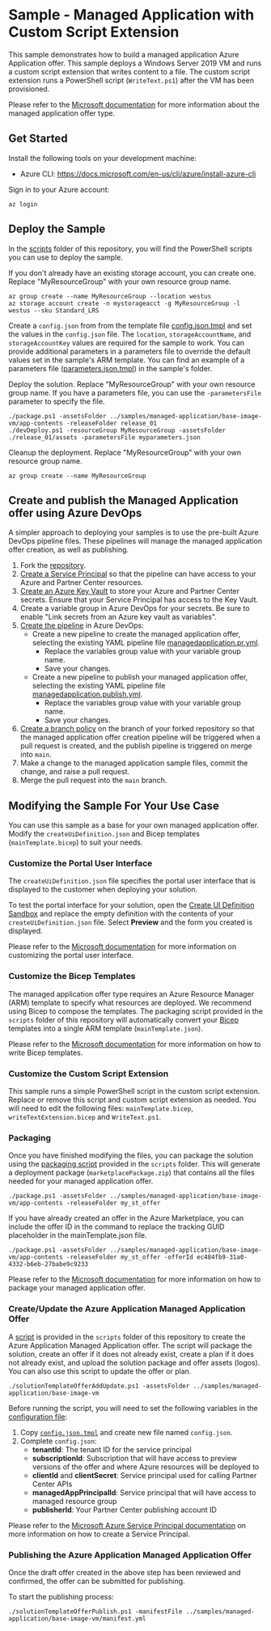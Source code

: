 # Sample - Managed Application with Custom Script Extension

This sample demonstrates how to build a managed application Azure Application offer. This sample deploys a Windows Server 2019 VM and runs a custom script extension that writes content to a file. The custom script extension runs a PowerShell script (`WriteText.ps1`) after the VM has been provisioned.

Please refer to the [Microsoft documentation](https://learn.microsoft.com/en-us/azure/marketplace/plan-azure-app-managed-app) for more information about the managed application offer type.

## Get Started

Install the following tools on your development machine:
- Azure CLI: https://docs.microsoft.com/en-us/cli/azure/install-azure-cli

Sign in to your Azure account:
```
az login
```

## Deploy the Sample

In the [scripts](../../../scripts) folder of this repository, you will find the PowerShell scripts you can use to deploy the sample.

If you don't already have an existing storage account, you can create one. Replace "MyResourceGroup" with your own resource group name.
```
az group create --name MyResourceGroup --location westus
az storage account create -n mystorageacct -g MyResourceGroup -l westus --sku Standard_LRS
```

Create a `config.json` from from the template file [config.json.tmpl](../../../scripts/config.json.tmpl) and set the values in the `config.json` file. The `location`, `storageAccountName`, and `storageAccountKey` values are required for the sample to work. You can provide additional parameters in a parameters file to override the default values set in the sample's ARM template. You can find an example of a parameters file ([parameters.json.tmpl](app-contents/parameters.json.tmpl)) in the sample's folder.

Deploy the solution. Replace "MyResourceGroup" with your own resource group name. If you have a parameters file, you can use the `-parametersFile` parameter to specify the file.
```
./package.ps1 -assetsFolder ../samples/managed-application/base-image-vm/app-contents -releaseFolder release_01
./devDeploy.ps1 -resourceGroup MyResourceGroup -assetsFolder ./release_01/assets -parametersFile myparameters.json
```

Cleanup the deployment. Replace "MyResourceGroup" with your own resource group name.
```
az group create --name MyResourceGroup
```

## Create and publish the Managed Application offer using Azure DevOps
A simpler approach to deploying your samples is to use the pre-built Azure DevOps pipeline files. These pipelines will manage the managed application offer creation, as well as publishing.

1. Fork the [repository](https://dev.azure.com/AZGlobal/Azure%20Global%20CAT%20Engineering/_git/AGCI-Marketplace-Scripts).
2. [Create a Service Principal](https://docs.microsoft.com/en-us/cli/azure/create-an-azure-service-principal-azure-cli) so that the pipeline can have access to your Azure and Partner Center resources.
3. [Create an Azure Key Vault](https://docs.microsoft.com/en-us/azure/key-vault/general/quick-create-portal) to store your Azure and Partner Center secrets. Ensure that your Service Principal has access to the Key Vault.
4. Create a variable group in Azure DevOps for your secrets. Be sure to enable "Link secrets from an Azure key vault as variables".
5. [Create the pipeline](https://docs.microsoft.com/en-us/azure/devops/pipelines/create-first-pipeline?view=azure-devops&tabs=java%2Ctfs-2018-2%2Cbrowser) in Azure DevOps:
    * Create a new pipeline to create the managed application offer, selecting the existing YAML pipeline file [managedapplication.pr.yml](managedapplication.pr.yml).
        * Replace the variables group value with your variable group name.
        * Save your changes.
    * Create a new pipeline to publish your managed application offer, selecting the existing YAML pipeline file [managedapplication.publish.yml](managedapplication.publish.yml).
        * Replace the variables group value with your variable group name.
        * Save your changes.
6. [Create a branch policy](https://docs.microsoft.com/en-us/azure/devops/pipelines/release/deploy-pull-request-builds?view=azure-devops#set-up-branch-policy-for-azure-repos) on the branch of your forked repository so that the managed application offer creation pipeline will be triggered when a pull request is created, and the publish pipeline is triggered on merge into `main`.
6. Make a change to the managed application sample files, commit the change, and raise a pull request.
7. Merge the pull request into the `main` branch.

## Modifying the Sample For Your Use Case

You can use this sample as a base for your own managed application offer. Modify the `createUiDefinition.json` and Bicep templates (`mainTemplate.bicep`) to suit your needs.

### Customize the Portal User Interface

The `createUiDefinition.json` file specifies the portal user interface that is displayed to the customer when deploying your solution.

To test the portal interface for your solution, open the [Create UI Definition Sandbox](https://portal.azure.com/?feature.customPortal=false&#blade/Microsoft_Azure_CreateUIDef/SandboxBlade) and replace the empty definition with the contents of your `createUiDefinition.json` file. Select **Preview** and the form you created is displayed.

Please refer to the [Microsoft documentation](https://docs.microsoft.com/en-us/azure/azure-resource-manager/managed-applications/create-uidefinition-elements) for more information on customizing the portal user interface.

### Customize the Bicep Templates

The managed application offer type requires an Azure Resource Manager (ARM) template to specify what resources are deployed. We recommend using Bicep to compose the templates. The packaging script provided in the `scripts` folder of this repository will automatically convert your [Bicep](https://github.com/Azure/bicep) templates into a single ARM template (`mainTemplate.json`).

Please refer to the [Microsoft documentation](https://docs.microsoft.com/en-us/azure/azure-resource-manager/bicep/overview?tabs=bicep) for more information on how to write Bicep templates.

### Customize the Custom Script Extension

This sample runs a simple PowerShell script in the custom script extension. Replace or remove this script and custom script extension as needed. You will need to edit the following files: `mainTemplate.bicep`, `writeTextExtension.bicep` and `WriteText.ps1`.

### Packaging

Once you have finished modifying the files, you can package the solution using the [packaging script](../../../scripts/package.ps1) provided in the `scripts` folder. This will generate a deployment package (`marketplacePackage.zip`) that contains all the files needed for your managed application offer.

```
./package.ps1 -assetsFolder ../samples/managed-application/base-image-vm/app-contents -releaseFolder my_st_offer
```

If you have already created an offer in the Azure Marketplace, you can include the offer ID in the command to replace the tracking GUID placeholder in the mainTemplate.json file.

```
./package.ps1 -assetsFolder ../samples/managed-application/base-image-vm/app-contents -releaseFolder my_st_offer -offerId ec484fb9-31a0-4332-b6eb-27babe9c9233
```

Please refer to the [Microsoft documentation](https://learn.microsoft.com/en-us/azure/marketplace/plan-azure-app-managed-app#deployment-package) for more information on how to package your managed application offer.

### Create/Update the Azure Application Managed Application Offer

A [script](../../../scripts/solutionTemplateOfferAddUpdate.ps1) is provided in the `scripts` folder of this repository to create the Azure Application Managed Application offer. The script will package the solution, create an offer if it does not already exist, create a plan if it does not already exist, and upload the solution package and offer assets (logos). You can also use this script to update the offer or plan.

```
./solutionTemplateOfferAddUpdate.ps1 -assetsFolder ../samples/managed-application/base-image-vm
```

Before running the script, you will need to set the following variables in the [configuration file](../../../scripts/config.json):

1. Copy [`config.json.tmpl`](../../../scripts/config.json.tmpl) and create new file named `config.json`.
2. Complete `config.json`:
    * **tenantId**: The tenant ID for the service principal
    * **subscriptionId**: Subscription that will have access to preview versions of the offer and where Azure resources will be deployed to
    * **clientId** and **clientSecret**: Service principal used for calling Partner Center APIs
    * **managedAppPrincipalId**: Service principal that will have access to managed resource group
    * **publisherId**: Your Partner Center publishing account ID

Please refer to the [Microsoft Azure Service Principal documentation](https://docs.microsoft.com/en-us/cli/azure/create-an-azure-service-principal-azure-cli) on more information on how to create a Service Principal.

### Publishing the Azure Application Managed Application Offer
Once the draft offer created in the above step has been reviewed and confirmed, the offer can be submitted for publishing.

To start the publishing process:
```
./solutionTemplateOfferPublish.ps1 -manifestFile ../samples/managed-application/base-image-vm/manifest.yml
```